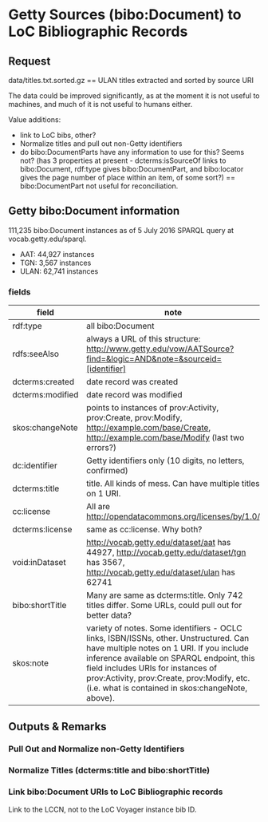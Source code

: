 # Getty Sources (bibo:Document) to LoC Bibliographic Records

## Request
data/titles.txt.sorted.gz == ULAN titles extracted and sorted by source URI

The data could be improved significantly, as at the moment it is not useful to machines, and much of it is not useful to humans either.

Value additions:
  - link to LoC bibs, other?
  - Normalize titles and pull out non-Getty identifiers
  - do bibo:DocumentParts have any information to use for this? Seems not? (has 3 properties at present - dcterms:isSourceOf links to bibo:Document, rdf:type gives bibo:DocumentPart, and bibo:locator gives the page number of place within an item, of some sort?) == bibo:DocumentPart not useful for reconciliation.

## Getty bibo:Document information

111,235 bibo:Document instances as of 5 July 2016 SPARQL query at vocab.getty.edu/sparql.

- AAT: 44,927 instances
- TGN: 3,567 instances
- ULAN: 62,741 instances

### fields

| field            | note              |
| ---              | ---               |
| rdf:type         | all bibo:Document |
| rdfs:seeAlso     | always a URL of this structure: http://www.getty.edu/vow/AATSource?find=&logic=AND&note=&sourceid=[identifier] |
| dcterms:created  | date record was created  |
| dcterms:modified | date record was modified  |
| skos:changeNote  | points to instances of prov:Activity, prov:Create, prov:Modify, http://example.com/base/Create, http://example.com/base/Modify (last two errors?) |
| dc:identifier    | Getty identifiers only (10 digits, no letters, confirmed) |
| dcterms:title    | title. All kinds of mess. Can have multiple titles on 1 URI. |
| cc:license       | All are http://opendatacommons.org/licenses/by/1.0/ |
| dcterms:license  | same as cc:license. Why both? |
| void:inDataset   | http://vocab.getty.edu/dataset/aat	has 44927, http://vocab.getty.edu/dataset/tgn	has 3567, http://vocab.getty.edu/dataset/ulan	has 62741 |
| bibo:shortTitle  | Many are same as dcterms:title. Only 742 titles differ. Some URLs, could pull out for better data? |
| skos:note        | variety of notes. Some identifiers - OCLC links, ISBN/ISSNs, other. Unstructured. Can have multiple notes on 1 URI. If you include inference available on SPARQL endpoint, this field includes URIs for instances of prov:Activity, prov:Create, prov:Modify, etc. (i.e. what is contained in skos:changeNote, above). |

## Outputs & Remarks

### Pull Out and Normalize non-Getty Identifiers


### Normalize Titles (dcterms:title and bibo:shortTitle)


### Link bibo:Document URIs to LoC Bibliographic records

Link to the LCCN, not to the LoC Voyager instance bib ID.
